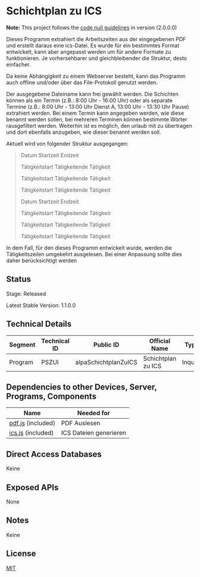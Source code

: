 # Schichtplan zu ICS

**Note:** This project follows the [code null guidelines](https://github.com/code-null/organization/blob/main/guidelines.md) in version (2.0.0.0)

Dieses Programm extrahiert die Arbeitszeiten aus der eingegebenen PDF und erstellt daraus eine ics-Datei. Es wurde für ein bestimmtes Format entwickelt, kann aber angepasst werden um für andere Formate zu funktionieren. Je vorhersehbarer und gleichbleibender die Struktur, desto einfacher.

Da keine Abhängigkeit zu einem Webserver besteht, kann das Programm auch offline und/oder über das File-Protokoll genutzt werden.

Der ausgegebene Dateiname kann frei gewählt werden. Die Schichten können als ein Termin (z.B.: 8:00 Uhr - 16:00 Uhr) oder als separate Termine (z.B.: 8:00 Uhr - 13:00 Uhr Dienst A, 13:00 Uhr - 13:30 Uhr Pause) extrahiert werden. Bei einem Termin kann angegeben werden, wie diese benannt werden sollen, bei mehreren Terminen können bestimmte Wörter rausgefiltert werden. Weiterhin ist es möglich, den urlaub mit zu übertragen und dort ebenfalls anzugeben, wie dieser benannt werden soll.

Aktuell wird von folgender Struktur ausgegangen:

> Datum Startzeit Endzeit
>
> Tätigkeitstart Tätigkeitende Tätigkeit
>
> Tätigkeitstart Tätigkeitende Tätigkeit
>
> Tätigkeitstart Tätigkeitende Tätigkeit
>
> Datum Startzeit Endzeit
>
> Tätigkeitstart Tätigkeitende Tätigkeit
>
> Tätigkeitstart Tätigkeitende Tätigkeit
>
> Tätigkeitstart Tätigkeitende Tätigkeit

In dem Fall, für den dieses Programm entwickelt wurde, werden die Tätigkeitszeilen umgekehrt ausgelesen. Bei einer Anpassung sollte dies daher berücksichtigt werden

## Status

Stage: Released

Latest Stable Version: 1.1.0.0

## Technical Details

| Segment | Technical ID | Public ID            | Official Name      | Type    | Requires Accounts | Technology      | Versioning                                             |
| ------- | ------------ | -------------------- | ------------------ | ------- | ----------------- | --------------- | ------------------------------------------------------ |
| Program | PSZUI        | alpaSchichtplanZuICS | Schichtplan zu ICS | Inquire | false             | HTML, CSS, POJS | [CNV 1.0.0.2](https://github.com/code-null/versioning) |

## Dependencies to other Devices, Server, Programs, Components

| Name                                                   | Needed for             |
| ------------------------------------------------------ | ---------------------- |
| [pdf.js](https://github.com/mozilla/pdf.js) (included) | PDF Auslesen           |
| [ics.js](https://github.com/nwcell/ics.js) (included)  | ICS Dateien generieren |

## Direct Access Databases

Keine

## Exposed APIs

None

## Notes

Keine

## License

[MIT](LICENSE)
